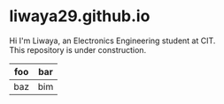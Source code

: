 # liwaya29.github.io
Hi I'm Liwaya, an Electronics Engineering student at CIT.\
This repository is under construction.

| foo | bar |
| --- | --- |
| baz | bim |
